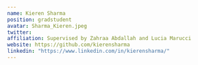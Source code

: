```yaml
---
name: Kieren Sharma
position: gradstudent 
avatar: Sharma_Kieren.jpeg
twitter: 
affiliation: Supervised by Zahraa Abdallah and Lucia Marucci
website: https://github.com/kierensharma
linkedin: "https://www.linkedin.com/in/kierensharma/"
---
```

